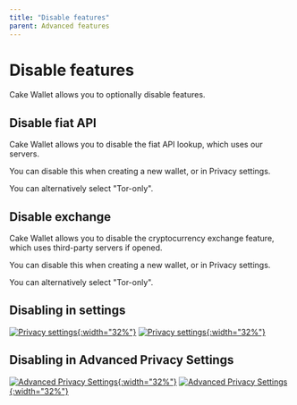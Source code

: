 ```yaml
---
title: "Disable features"
parent: Advanced features
---
```


# Disable features

Cake Wallet allows you to optionally disable features.

## Disable fiat API

Cake Wallet allows you to disable the fiat API lookup, which uses our servers.

You can disable this when creating a new wallet, or in Privacy settings.

You can alternatively select "Tor-only".

## Disable exchange

Cake Wallet allows you to disable the cryptocurrency exchange feature, which uses third-party servers if opened.

You can disable this when creating a new wallet, or in Privacy settings.

You can alternatively select "Tor-only".

## Disabling in settings

[![Privacy settings](/images/settings-privacy-1.jpg){:width="32%"}](/images/settings-privacy-1.jpg)
[![Privacy settings](/images/settings-privacy-2.jpg){:width="32%"}](/images/settings-privacy-2.jpg)

## Disabling in Advanced Privacy Settings

[![Advanced Privacy Settings](/images/new-wallet-4-aps-1.jpg){:width="32%"}](/images/new-wallet-4-aps-1.jpg)
[![Advanced Privacy Settings](/images/new-wallet-4-aps-2.jpg){:width="32%"}](/images/new-wallet-4-aps-2.jpg)
